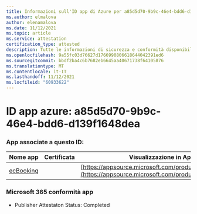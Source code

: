 ```yaml
---
title: Informazioni sull'ID app di Azure per a85d5d70-9b9c-46e4-bdd6-d139f1648dea
ms.author: elmalova
author: elenamalova
ms.date: 11/12/2021
ms.topic: article
ms.service: attestation
certification_type: attested
description: Tutte le informazioni di sicurezza e conformità disponibili per a85d5d70-9b9c-46e4-bdd6-d139f1648dea.
ms.openlocfilehash: 9a55fc03d76627d1766990806618644042391ed6
ms.sourcegitcommit: bbdf2ba4c6b7682eb6645aa40671738f64105876
ms.translationtype: MT
ms.contentlocale: it-IT
ms.lasthandoff: 11/12/2021
ms.locfileid: "60933622"
---
```

# <a name="azure-app-id-a85d5d70-9b9c-46e4-bdd6-d139f1648dea"></a>ID app azure: a85d5d70-9b9c-46e4-bdd6-d139f1648dea


### <a name="apps-associated-with-this-id"></a>App associate a questo ID:
| **Nome app** | **Certificata** | **Visualizzazione in AppSource** |
|--------------|---------------|-----------------------|
| [ecBooking](https://docs.microsoft.com/microsoft-365-app-certification/forward/WA200002096) |  | [https://appsource.microsoft.com/product/office/WA200002096](https://appsource.microsoft.com/product/office/WA200002096) |

### <a name="microsoft-365-app-compliance-status"></a>Microsoft 365 conformità app
- Publisher Attestaton Status: Completed
